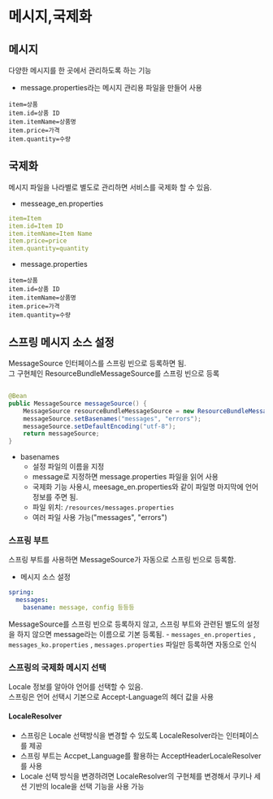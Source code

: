 # 메시지,국제화

## 메시지

다양한 메시지를 한 곳에서 관리하도록 하는 기능

- message.properties라는 메시지 관리용 파일을 만들어 사용

```
item=상품
item.id=상품 ID
item.itemName=상품명
item.price=가격
item.quantity=수량
```

## 국제화

메시지 파일을 나라별로 별도로 관리하면 서비스를 국제화 할 수 있음.

- messeage_en.properties

```yaml
item=Item
item.id=Item ID
item.itemName=Item Name
item.price=price
item.quantity=quantity
```

- message.properties

```
item=상품
item.id=상품 ID
item.itemName=상품명
item.price=가격
item.quantity=수량
```

## 스프링 메시지 소스 설정

MessageSource 인터페이스를 스프링 빈으로 등록하면 됨.
</br>
그 구현체인 ResourceBundleMessageSource를 스프링 빈으로 등록
```java

@Bean
public MessageSource messageSource() {
	MessageSource resourceBundleMessageSource = new ResourceBundleMessageSource();
	messageSource.setBasenames("messages", "errors");
	messageSource.setDefaultEncoding("utf-8");
	return messageSource;
}
```
- basenames
  - 설정 파일의 이름을 지정
  - message로 지정하면 message.properties 파일을 읽어 사용
  - 국제화 기능 사용시, meesage_en.properties와 같이 파일명 마지막에 언어 정보를 주면 됨.
  - 파일 위치: `/resources/messages.properties`
  - 여러 파일 사용 가능("messages", "errors")

### 스프링 부트
스프링 부트를 사용하면 MessageSource가 자동으로 스프링 빈으로 등록함.
- 메시지 소스 설정
```yaml
spring:
  messages:
    basename: message, config 등등등
```
MessageSource를 스프링 빈으로 등록하지 않고, 스프링 부트와 관련된 별도의 설정을 하지 않으면 message라는 이름으로 기본 등록됨.
    - `messages_en.properties` , `messages_ko.properties` , `messages.properties` 파일만 등록하면 자동으로 인식

### 스프링의 국제화 메시지 선택
Locale 정보를 알아야 언어를 선택할 수 있음.
</br>
스프링은 언어 선택시 기본으로 Accept-Language의 헤더 값을 사용
#### LocaleResolver
- 스프링은 Locale 선택방식을 변경할 수 있도록 LocaleResolver라는 인터페이스를 제공
- 스프링 부트는 Accpet_Language를 활용하는 AcceptHeaderLocaleResolver를 사용
- Locale 선택 방식을 변경하려면 LocaleResolver의 구현체를 변경해서 쿠키나 세션 기반의 locale을 선택 기능을 사용 가능 